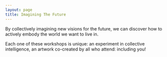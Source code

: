 ```yaml
---
layout: page
title: Imagining The Future
---
```


By collectively imagining new visions for the future, we can discover how to actively embody the world we want to live in. 

Each one of these workshops is unique: an experiment in collective intelligence, an artwork co-created by all who attend: including you!
